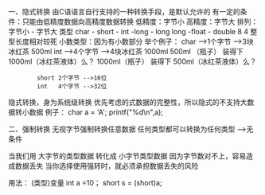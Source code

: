 一、隐式转换
	由C语语言自行支持的一种转换手段，是默认允许的
	有一定的条件：只能由低精度数据向高精度数据转换
		低精度：字节小
		高精度：字节大
	排列：字节小 - 字节大 类型
	char - short - int -long - long long -float - double
													8          4
									 整型长度相对较死
									小数类型：因为有小数部分
	举个例子：
		char -->1个字节  -->3块冰红茶    500ml
		int    -->4个字节  -->4块冰红茶  1000ml
			500ml  （瓶子） 装得下1000ml（冰红茶液体）么？
			1000ml（瓶子） 装得下  500ml（冰红茶液体）么？

			short 2个字节 -->16位
			int   4个字节 -->32位

隐式转换，身为系统级转换
优先考虑的式数据的完整性，所以隐式的不支持大数据转小数据
例子：
		char a = 'A';
		printf("%d\\n",a);

二、强制转换
无视字节强制转换任意数据
任何类型都可以转换为任何类型 -->无条件

当我们用 大字节的类型数据 转化成 小字节类型数据
		因为字节数对不上，容易造成数据丢失
当你选择使用强转时，就必须承担数据丢失的风险

用法：
		(类型)变量
		int a =10；
		short s = (short)a;
